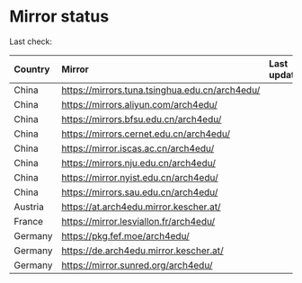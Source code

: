 <script src="./time.js"></script>
# Mirror status
Last check: <script type="text/javascript">localize(1713155547.3701413);</script>

|Country|Mirror|Last update|
|:------|:-----|:----------|
|China|https://mirrors.tuna.tsinghua.edu.cn/arch4edu/|<script type="text/javascript">localize(1713135597);</script>|
|China|https://mirrors.aliyun.com/arch4edu/|<script type="text/javascript">localize(1713135597);</script>|
|China|https://mirrors.bfsu.edu.cn/arch4edu/|<script type="text/javascript">localize(1713135597);</script>|
|China|https://mirrors.cernet.edu.cn/arch4edu/|<script type="text/javascript">localize(1713135597);</script>|
|China|https://mirror.iscas.ac.cn/arch4edu/|<script type="text/javascript">localize(1713135597);</script>|
|China|https://mirrors.nju.edu.cn/arch4edu/|<script type="text/javascript">localize(1713081839);</script>|
|China|https://mirror.nyist.edu.cn/arch4edu/|<script type="text/javascript">localize(1713081839);</script>|
|China|https://mirrors.sau.edu.cn/arch4edu/|<script type="text/javascript">localize(1713135597);</script>|
|Austria|https://at.arch4edu.mirror.kescher.at/|<script type="text/javascript">localize(1713135597);</script>|
|France|https://mirror.lesviallon.fr/arch4edu/|<script type="text/javascript">localize(1713081839);</script>|
|Germany|https://pkg.fef.moe/arch4edu/|<script type="text/javascript">localize(1713135597);</script>|
|Germany|https://de.arch4edu.mirror.kescher.at/|<script type="text/javascript">localize(1713135597);</script>|
|Germany|https://mirror.sunred.org/arch4edu/|<script type="text/javascript">localize(1713135597);</script>|

<script src="./tablefilter/tablefilter.js"></script>
<script src="./table.js"></script>